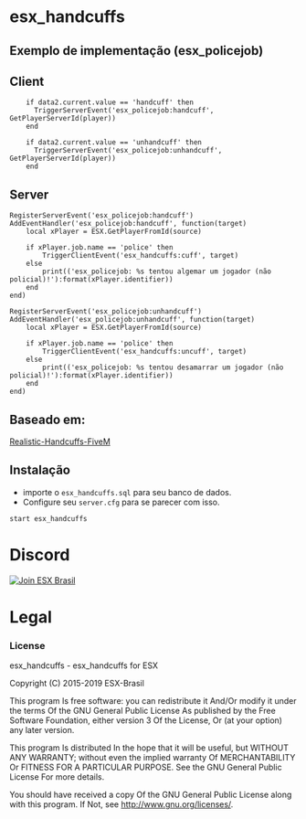# esx_handcuffs
## Exemplo de implementação (esx_policejob)

## Client
```
    if data2.current.value == 'handcuff' then
      TriggerServerEvent('esx_policejob:handcuff', GetPlayerServerId(player))
    end

    if data2.current.value == 'unhandcuff' then
      TriggerServerEvent('esx_policejob:unhandcuff', GetPlayerServerId(player))
    end
 ```

## Server
```
RegisterServerEvent('esx_policejob:handcuff')
AddEventHandler('esx_policejob:handcuff', function(target)
    local xPlayer = ESX.GetPlayerFromId(source)

    if xPlayer.job.name == 'police' then
        TriggerClientEvent('esx_handcuffs:cuff', target)
    else
        print(('esx_policejob: %s tentou algemar um jogador (não policial)!'):format(xPlayer.identifier))
    end
end)

RegisterServerEvent('esx_policejob:unhandcuff')
AddEventHandler('esx_policejob:unhandcuff', function(target)
    local xPlayer = ESX.GetPlayerFromId(source)

    if xPlayer.job.name == 'police' then
        TriggerClientEvent('esx_handcuffs:uncuff', target)
    else
        print(('esx_policejob: %s tentou desamarrar um jogador (não policial)!'):format(xPlayer.identifier))
    end
end)
```

## Baseado em:
[Realistic-Handcuffs-FiveM](https://github.com/TomGrobbe/Realistic-Handcuffs-FiveM)

## Instalação
- importe o `esx_handcuffs.sql` para seu banco de dados.
- Configure seu `server.cfg` para se parecer com isso.

```
start esx_handcuffs
```

# Discord

[![Join ESX Brasil](https://discordapp.com/api/guilds/432980396070666250/embed.png?style=banner2)](https://discord.gg/8zGbh3T)


# Legal
### License
esx_handcuffs - esx_handcuffs for ESX

Copyright (C) 2015-2019 ESX-Brasil

This program Is free software: you can redistribute it And/Or modify it under the terms Of the GNU General Public License As published by the Free Software Foundation, either version 3 Of the License, Or (at your option) any later version.

This program Is distributed In the hope that it will be useful, but WITHOUT ANY WARRANTY; without even the implied warranty Of MERCHANTABILITY Or FITNESS FOR A PARTICULAR PURPOSE. See the GNU General Public License For more details.

You should have received a copy Of the GNU General Public License along with this program. If Not, see http://www.gnu.org/licenses/.
